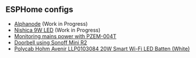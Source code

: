 ## ESPHome configs 

- [Alphanode](alpha-node-1.md) (Work in Progress)
- [Nishica 9W LED](nishica-b22-9-watt.md) (Work in Progress)
- [Monitoring mains power with PZEM-004T](pzem-004t-v3.md)
- [Doorbell using Sonoff Mini R2](sonoff-mini-r2-doorbell.md)
- [Polycab Hohm Avenir LLP0103084 20W Smart Wi-Fi LED Batten (White)](polycab-hohm-avenir-llp0103084-20w-smart-wi-fi-led-batten-white.md)
